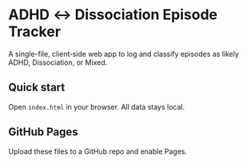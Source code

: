 # ADHD ↔ Dissociation Episode Tracker

A single-file, client‑side web app to log and classify episodes as likely ADHD, Dissociation, or Mixed.

## Quick start
Open `index.html` in your browser. All data stays local.

## GitHub Pages
Upload these files to a GitHub repo and enable Pages.

